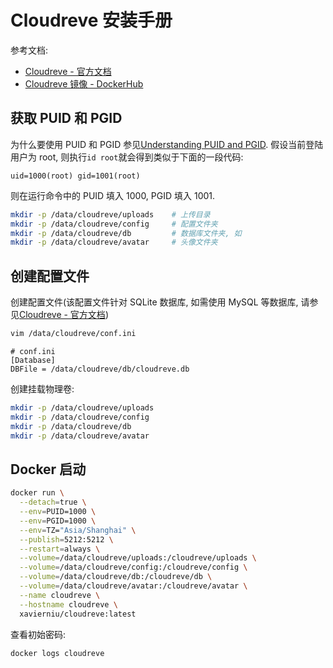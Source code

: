 
# Cloudreve 安装手册
参考文档:

- [Cloudreve - 官方文档](https://docs.cloudreve.org/getting-started/config)
- [Cloudreve 镜像 - DockerHub](https://hub.docker.com/r/xavierniu/cloudreve)

## 获取 PUID 和 PGID

为什么要使用 PUID 和 PGID 参见[Understanding PUID and PGID](https://docs.linuxserver.io/general/understanding-puid-and-pgid). 假设当前登陆用户为 root, 则执行`id root`就会得到类似于下面的一段代码:

```
uid=1000(root) gid=1001(root)
```

则在运行命令中的 PUID 填入 1000, PGID 填入 1001.

```bash
mkdir -p /data/cloudreve/uploads    # 上传目录
mkdir -p /data/cloudreve/config     # 配置文件夹
mkdir -p /data/cloudreve/db         # 数据库文件夹, 如
mkdir -p /data/cloudreve/avatar     # 头像文件夹
```

## 创建配置文件

创建配置文件(该配置文件针对 SQLite 数据库, 如需使用 MySQL 等数据库, 请参见[Cloudreve - 官方文档](https://docs.cloudreve.org/getting-started/config))

```bash
vim /data/cloudreve/conf.ini
```
```properties
# conf.ini
[Database]
DBFile = /data/cloudreve/db/cloudreve.db
```

创建挂载物理卷:

```bash
mkdir -p /data/cloudreve/uploads
mkdir -p /data/cloudreve/config
mkdir -p /data/cloudreve/db
mkdir -p /data/cloudreve/avatar
```

## Docker 启动
```bash
docker run \
  --detach=true \
  --env=PUID=1000 \
  --env=PGID=1000 \
  --env=TZ="Asia/Shanghai" \
  --publish=5212:5212 \
  --restart=always \
  --volume=/data/cloudreve/uploads:/cloudreve/uploads \
  --volume=/data/cloudreve/config:/cloudreve/config \
  --volume=/data/cloudreve/db:/cloudreve/db \
  --volume=/data/cloudreve/avatar:/cloudreve/avatar \
  --name cloudreve \
  --hostname cloudreve \
  xavierniu/cloudreve:latest
```

查看初始密码:

```bash
docker logs cloudreve
```
